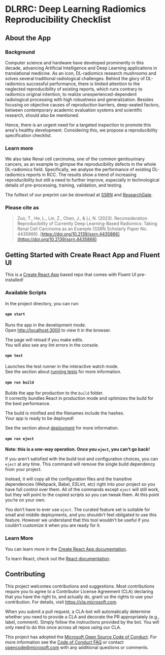 # DLRRC: Deep Learning Radiomics Reproducibility Checklist

## About the App

### Background

Computer science and hardware have developed prominently in this decade, advancing Artificial Intelligence and Deep Learning applications in translational medicine. As an icon, DL-radiomics research mushrooms and solves several traditional radiological challenges. Behind the glory of DL-radiomics successful performance, there is limited attention to the neglected reproducibility of existing reports, which runs contrary to radiomics original intention, to realize unexperienced-dependent radiological processing with high robustness and generalization. Besides focusing on objective causes of reproduction barriers, deep-seated factors, between contemporary academic evaluation systems and scientific research, should also be mentioned.

Hence, there is an urgent need for a targeted inspection to promote this area's healthy development. Considering this, we propose a reproducibility specification checklist.

### Learn more

We also take Renal cell carcinoma, one of the common genitourinary cancers, as an example to glimpse the reproducibility defects in the whole DL-radiomics field. Specifically, we analyse the performance of existing DL-radiomics reports in RCC. The results show a trend of increasing reproducibility but still a need to further improve, especially in technological details of pre-processing, training, validation, and testing.

The fulltext of our preprint can be download at [SSRN](https://ssrn.com/abstract=4435866) and [ResearchGate](https://www.researchgate.net/publication/370716277_Reconsideration_Reproducibility_of_Currently_Deep_Learning-Based_Radiomics_Taking_Renal_Cell_Carcinoma_as_an_Example).

### Please cite as

> Zuo, T., He, L., Lin, Z., Chen, J., & Li, N. (2023). Reconsideration Reproducibility of Currently Deep Learning-Based Radiomics: Taking Renal Cell Carcinoma as an Example (SSRN Scholarly Paper No. 4435866). [https://doi.org/10.2139/ssrn.4435866](https://doi.org/10.2139/ssrn.4435866)

## Getting Started with Create React App and Fluent UI

This is a [Create React App](https://github.com/facebook/create-react-app) based repo that comes with Fluent UI pre-installed!

### Available Scripts

In the project directory, you can run:

#### `npm start`

Runs the app in the development mode.<br>
Open [http://localhost:3000](http://localhost:3000) to view it in the browser.

The page will reload if you make edits.<br>
You will also see any lint errors in the console.

#### `npm test`

Launches the test runner in the interactive watch mode.<br>
See the section about [running tests](https://facebook.github.io/create-react-app/docs/running-tests) for more information.

#### `npm run build`

Builds the app for production to the `build` folder.<br>
It correctly bundles React in production mode and optimizes the build for the best performance.

The build is minified and the filenames include the hashes.<br>
Your app is ready to be deployed!

See the section about [deployment](https://facebook.github.io/create-react-app/docs/deployment) for more information.

#### `npm run eject`

**Note: this is a one-way operation. Once you `eject`, you can’t go back!**

If you aren’t satisfied with the build tool and configuration choices, you can `eject` at any time. This command will remove the single build dependency from your project.

Instead, it will copy all the configuration files and the transitive dependencies (Webpack, Babel, ESLint, etc) right into your project so you have full control over them. All of the commands except `eject` will still work, but they will point to the copied scripts so you can tweak them. At this point you’re on your own.

You don’t have to ever use `eject`. The curated feature set is suitable for small and middle deployments, and you shouldn’t feel obligated to use this feature. However we understand that this tool wouldn’t be useful if you couldn’t customize it when you are ready for it.

### Learn More

You can learn more in the [Create React App documentation](https://facebook.github.io/create-react-app/docs/getting-started).

To learn React, check out the [React documentation](https://reactjs.org/).

## Contributing

This project welcomes contributions and suggestions. Most contributions require you to agree to a
Contributor License Agreement (CLA) declaring that you have the right to, and actually do, grant us
the rights to use your contribution. For details, visit https://cla.microsoft.com.

When you submit a pull request, a CLA-bot will automatically determine whether you need to provide
a CLA and decorate the PR appropriately (e.g., label, comment). Simply follow the instructions
provided by the bot. You will only need to do this once across all repos using our CLA.

This project has adopted the [Microsoft Open Source Code of Conduct](https://opensource.microsoft.com/codeofconduct/).
For more information see the [Code of Conduct FAQ](https://opensource.microsoft.com/codeofconduct/faq/) or
contact [opencode@microsoft.com](mailto:opencode@microsoft.com) with any additional questions or comments.
